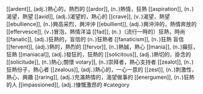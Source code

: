 [[ardent]], (adj．)熱心的，熱烈的 
[[ardor]], (n．)熱情，狂熱 
[[aspiration]], (n．)渴望，熱望 
[[avid]], (adj．)渴望的，熱心的 
[[crave]], (v．)渴望，熱望 
[[ebullience]], (n．)興高采烈，興沖沖 
[[ebullient]], (adj．)興沖沖的，熱情奔放的 
[[effervesce]], (v．)冒泡，熱情洋溢 
[[fad]], (n．)（流行一時的）狂熱，時尚 
[[fanatic]], (adj．)狂熱的，盲信的 (n．)狂熱者 
[[fanaticism]], (n．)狂熱 盲信 
[[fervent]], (adj．)熱的，熱烈的 
[[fervor]], (n．)熱誠，熱心 
[[mania]], (n．)癲狂，狂熱 
[[maniacal]], (adj．)發狂的，狂熱的 
[[solicitous]], (adj．)熱切的，掛念的 
[[solicitude]], (n．)熱心;關懷 
votary]], (n．)崇拜者，熱心支持者 
[[zealot]], (n．)狂熱份子，熱心者 
[[zealous]], (adj．)熱心的，一心一意的 
[[zest]], (n．)刺激性，熱心，興趣 
[[raring]], (adj．)充滿熱情的，渴望做事的 
[[energumen]], (n．)狂熱的人 
[[impassioned]], (adj．)慷慨激昂的 
#category
